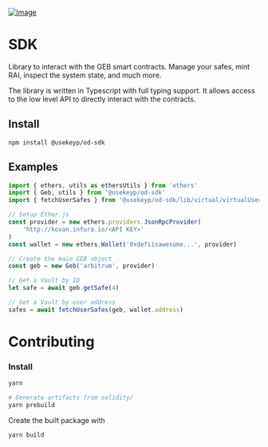 [![image](https://img.shields.io/npm/v/@hai-on-op/sdk.svg?style=flat-square)](https://www.npmjs.org/package/@hai-on-op/sdk)

# SDK

Library to interact with the GEB smart contracts. Manage your safes, mint RAI, inspect the system state, and much more.

The library is written in Typescript with full typing support. It allows access to the low level API to directly interact with the contracts.

## Install

```
npm install @usekeyp/od-sdk
```

## Examples

```typescript
import { ethers, utils as ethersUtils } from 'ethers'
import { Geb, utils } from '@usekeyp/od-sdk'
import { fetchUserSafes } from '@usekeyp/od-sdk/lib/virtual/virtualUserSafes.js'

// Setup Ether.js
const provider = new ethers.providers.JsonRpcProvider(
    'http://kovan.infura.io/<API KEY>'
)
const wallet = new ethers.Wallet('0xdefiisawesome...', provider)

// Create the main GEB object
const geb = new Geb('arbitrum', provider)

// Get a Vault by ID
let safe = await geb.getSafe(4)

// Get a Vault by user address
safes = await fetchUserSafes(geb, wallet.address)
```

# Contributing 

### Install

```bash
yarn

# Generate artifacts from solidity/
yarn prebuild
```

Create the built package with

```bash
yarn build
```
